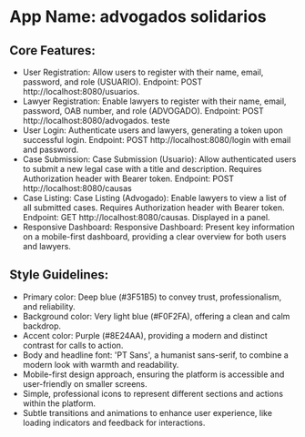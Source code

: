 # **App Name**: advogados solidarios

## Core Features:

- User Registration: Allow users to register with their name, email, password, and role (USUARIO). Endpoint: POST http://localhost:8080/usuarios.
- Lawyer Registration: Enable lawyers to register with their name, email, password, OAB number, and role (ADVOGADO). Endpoint: POST http://localhost:8080/advogados.
teste
- User Login: Authenticate users and lawyers, generating a token upon successful login. Endpoint: POST http://localhost:8080/login with email and password.
- Case Submission: Case Submission (Usuario): Allow authenticated users to submit a new legal case with a title and description. Requires Authorization header with Bearer token. Endpoint: POST http://localhost:8080/causas
- Case Listing: Case Listing (Advogado): Enable lawyers to view a list of all submitted cases. Requires Authorization header with Bearer token. Endpoint: GET http://localhost:8080/causas. Displayed in a panel.
- Responsive Dashboard: Responsive Dashboard: Present key information on a mobile-first dashboard, providing a clear overview for both users and lawyers.


## Style Guidelines:

- Primary color: Deep blue (#3F51B5) to convey trust, professionalism, and reliability.
- Background color: Very light blue (#F0F2FA), offering a clean and calm backdrop.
- Accent color: Purple (#8E24AA), providing a modern and distinct contrast for calls to action.
- Body and headline font: 'PT Sans', a humanist sans-serif, to combine a modern look with warmth and readability.
- Mobile-first design approach, ensuring the platform is accessible and user-friendly on smaller screens.
- Simple, professional icons to represent different sections and actions within the platform.
- Subtle transitions and animations to enhance user experience, like loading indicators and feedback for interactions.